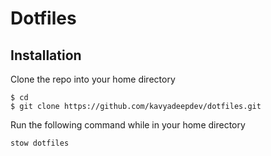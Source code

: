 # Dotfiles

## Installation

Clone the repo into your home directory

```
$ cd
$ git clone https://github.com/kavyadeepdev/dotfiles.git
```

Run the following command while in your home directory

```
stow dotfiles
```
